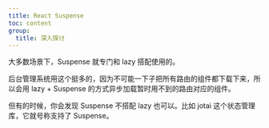 ```yaml
---
title: React Suspense
toc: content
group:
  title: 深入探讨
---
```


大多数场景下，Suspense 就专门和 lazy 搭配使用的。

后台管理系统用这个挺多的，因为不可能一下子把所有路由的组件都下载下来，所以会用 lazy + Suspense 的方式异步加载暂时用不到的路由对应的组件。

<!-- <code src="../../../playground/react/suspense/0"></code> -->

但有的时候，你会发现 Suspense 不搭配 lazy 也可以。比如 jotai 这个状态管理库，它就号称支持了 Suspense。

<!-- <code src="../../../playground/react/suspense/1"></code> -->
